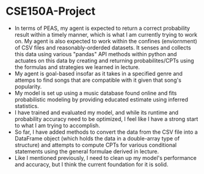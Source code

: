 # CSE150A-Project
* In terms of PEAS, my agent is expected to return a correct probability result within a timely manner, which is what I am currently trying to work on. My agent is also expected to work within the confines (enviornment) of CSV files and reasonably-orderded datasets. It senses and collects this data using various "pandas" API methods within python and actuates on this data by creating and returning probabilites/CPTs using the formulas and strategies we learned in lecture.
* My agent is goal-based insofar as it takes in a specified genre and attemps to find songs that are compatible with it given that song's popularity.
* My model is set up using a music database found online and fits probabilistic modeling by providing educated estimate using inferred statistics.
* I have trained and evaluated my model, and while its runtime and probability accuracy need to be optimized, I feel like I have a strong start to what I am trying to accomplish.
* So far, I have added methods to convert the data from the CSV file into a DataFrame object (which holds the data in a double-array type of structure) and attempts to compute CPTs for various conditional statements using the general formulae derived in lecture.
* Like I mentioned previously, I need to clean up my model's performance and accuracy, but I think the current foundation for it is solid.
